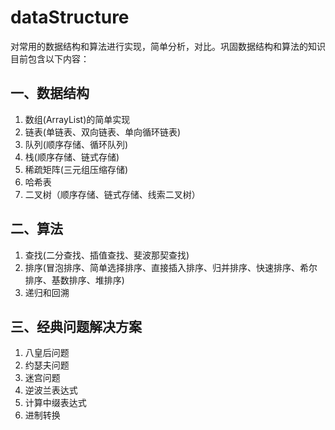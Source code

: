 # dataStructure
对常用的数据结构和算法进行实现，简单分析，对比。巩固数据结构和算法的知识
目前包含以下内容：

## 一、数据结构
1. 数组(ArrayList)的简单实现
2. 链表(单链表、双向链表、单向循环链表)
3. 队列(顺序存储、循环队列)
4. 栈(顺序存储、链式存储)
5. 稀疏矩阵(三元组压缩存储)
6. 哈希表
7. 二叉树（顺序存储、链式存储、线索二叉树）

## 二、算法
1. 查找(二分查找、插值查找、斐波那契查找)
2. 排序(冒泡排序、简单选择排序、直接插入排序、归并排序、快速排序、希尔排序、基数排序、堆排序)
3. 递归和回溯

## 三、经典问题解决方案
1. 八皇后问题
2. 约瑟夫问题
3. 迷宫问题
4. 逆波兰表达式
5. 计算中缀表达式
6. 进制转换



